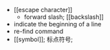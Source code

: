- [[escape character]]
    - forward slash; [[backslash]]
- indicate the beginning of a line
- re-find command
- [[symbol]]; 标点符号;
